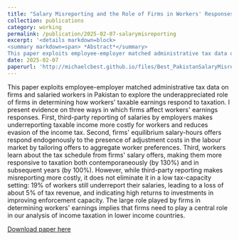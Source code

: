 ```yaml
---
title: "Salary Misreporting and the Role of Firms in Workers' Responses to Taxes: Evidence from Pakistan"
collection: publications
category: working
permalink: /publication/2025-02-07-salarymisreporting
excerpt: '<details markdown=block>
<summary markdown=span> *Abstract*</summary> 
This paper exploits employee-employer matched administrative tax data on firms and salaried workers in Pakistan to explore the underappreciated role of firms in determining how workers&apos; taxable earnings respond to taxation. I present evidence on three ways in which firms affect workers&apos; earnings responses. First, third-party reporting of salaries by employers makes underreporting taxable income more costly for workers and reduces evasion of the income tax. Second, firms&apos; equilibrium salary-hours offers respond endogenously to the presence of adjustment costs in the labour market by tailoring offers to aggregate worker preferences. Third, workers learn about the tax schedule from firms&apos; salary offers, making them more responsive to taxation both contemporaneously (by 130%) and in subsequent years (by 100%). However, while third-party reporting makes misreporting more costly, it does not eliminate it in a low tax-capacity setting: 19% of workers still underreport their salaries, leading to a loss of about 5% of tax revenue, and indicating high returns to investments in improving enforcement capacity. The large role played by firms in determining workers&apos; earnings implies that firms need to play a central role in our analysis of income taxation in lower income countries.'
date: 2025-02-07
paperurl: 'http://michaelcbest.github.io/files/Best_PakistanSalaryMisreporting_May2014.pdf'
---
```

 
This paper exploits employee-employer matched administrative tax data on firms and salaried workers in Pakistan to explore the underappreciated role of firms in determining how workers&apos; taxable earnings respond to taxation. I present evidence on three ways in which firms affect workers&apos; earnings responses. First, third-party reporting of salaries by employers makes underreporting taxable income more costly for workers and reduces evasion of the income tax. Second, firms&apos; equilibrium salary-hours offers respond endogenously to the presence of adjustment costs in the labour market by tailoring offers to aggregate worker preferences. Third, workers learn about the tax schedule from firms&apos; salary offers, making them more responsive to taxation both contemporaneously (by 130%) and in subsequent years (by 100%). However, while third-party reporting makes misreporting more costly, it does not eliminate it in a low tax-capacity setting: 19% of workers still underreport their salaries, leading to a loss of about 5% of tax revenue, and indicating high returns to investments in improving enforcement capacity. The large role played by firms in determining workers&apos; earnings implies that firms need to play a central role in our analysis of income taxation in lower income countries.

[Download paper here](http://michaelcbest.github.io/files/Best_PakistanSalaryMisreporting_May2014.pdf)
